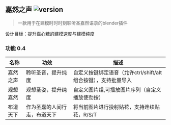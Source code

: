 ## 嘉然之声 ![version](https://img.shields.io/badge/blender-2.93%2B-red)

> 一款用于在建模时时时刻聆听圣嘉然语录的blender插件

设计目标：提升嘉心糖的建模速度与建模纯度

### 功能 0.4

| 名称     | 功效                         | 描述                                                         |
| -------- | ---------------------------- | ------------------------------------------------------------ |
| 嘉然之声 | 聆听圣音，提升纯度           | 自定义按键绑定语音（允许ctrl/shift/alt组合按键），支持批量导入 |
| 观想嘉然 | 观想圣姿，提升纯度           | 自定义图片组,可播放图片序列（自定义播放使劲按）              |
| 布道天下 | 作为圣嘉的人间行走，布道天下 | 将当前图片进行投射贴花，支持连续贴花，R/S/T                  |



